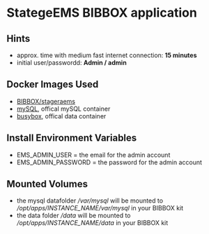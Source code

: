 # StategeEMS BIBBOX application

## Hints
* approx. time with medium fast internet connection: **15 minutes**
* initial user/passwordd: **Admin / admin**


## Docker Images Used
 * [BIBBOX/stageraems](https://hub.docker.com/r/bibbox/stategraems/) 
 * [mySQL](https://hub.docker.com/_/mysql/), offical mySQL container
 * [busybox](https://hub.docker.com/_/busybox/), offical data container
 
## Install Environment Variables
  *	EMS_ADMIN_USER =  the email for the admin account
  * EMS_ADMIN_PASSWORD = the password for the admin account

## Mounted Volumes

* the mysql datafolder _/var/mysql_ will be mounted to _/opt/apps/INSTANCE_NAME/var/mysql_ in your BIBBOX kit 
* the data  folder _/data_ will be mounted to _/opt/apps/INSTANCE_NAME/data_ in your BIBBOX kit 
